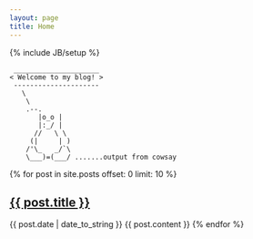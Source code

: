 ```yaml
---
layout: page
title: Home
---
```

{% include JB/setup %}

	 _____________________
	< Welcome to my blog! >
	 ---------------------
	   \
	    \
		.--.
	       |o_o |
	       |:_/ |
	      //   \ \
	     (|     | )
	    /'\_   _/`\
	    \___)=(___/ .......output from cowsay

{% for post in site.posts offset: 0 limit: 10 %}
<h2>
<a href="{{ site.prefix }}{{ post.url }}">{{ post.title }}</a>
</h2>
{{ post.date | date_to_string }}
{{ post.content }}
{% endfor %}
